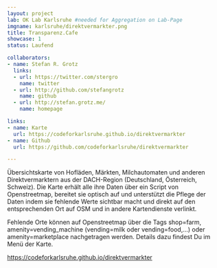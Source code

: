 ```yaml
---
layout: project
lab: OK Lab Karlsruhe #needed for Aggregation on Lab-Page
imgname: karlsruhe/direktvermarkter.png
title: Transparenz.Cafe
showcase: 1
status: Laufend

collaborators:
- name: Stefan R. Grotz
  links:
  - url: https://twitter.com/stergro
    name: twitter
  - url: http://github.com/stefangrotz
    name: github
  - url: http://stefan.grotz.me/
    name: homepage

links:
- name: Karte
  url: https://codeforkarlsruhe.github.io/direktvermarkter
- name: Github
  url: https://github.com/codeforkarlsruhe/direktvermarkter

---
```


Übersichtskarte von Hofläden, Märkten, Milchautomaten und anderen Direktvermarktern aus der DACH-Region (Deutschland, Österreich, Schweiz). Die Karte erhält alle ihre Daten über ein Script von Openstreetmap, bereitet sie optisch auf und unterstützt die Pflege der Daten indem sie fehlende Werte sichtbar macht und direkt auf den entsprechenden Ort auf OSM und in andere Kartendienste verlinkt. 

Fehlende Orte können auf Openstreetmap über die Tags shop=farm, amenity=vending_machine (vending=milk oder vending=food,...) oder amenity=marketplace nachgetragen werden. Details dazu findest Du im Menü der Karte.

<a href="https://codeforkarlsruhe.github.io/direktvermarkter/">https://codeforkarlsruhe.github.io/direktvermarkter</a>
